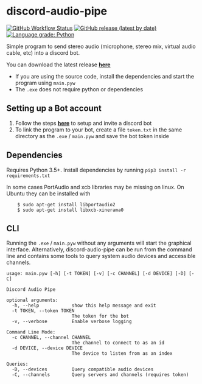 # discord-audio-pipe
[![GitHub Workflow Status](https://github.com/QiCuiHub/discord-audio-pipe/workflows/CI/badge.svg)](https://github.com/QiCuiHub/discord-audio-pipe/actions?query=workflow%3ACI)
[![GitHub release (latest by date)](https://img.shields.io/github/v/release/QiCuiHub/discord-audio-pipe)](https://github.com/QiCuiHub/discord-audio-pipe/releases)
[![Language grade: Python](https://img.shields.io/lgtm/grade/python/g/QiCuiHub/discord-audio-pipe.svg?logo=lgtm&logoWidth=18)](https://lgtm.com/projects/g/QiCuiHub/discord-audio-pipe/context:python)

Simple program to send stereo audio (microphone, stereo mix, virtual audio cable, etc) into a discord bot.

You can download the latest release [**here**](https://github.com/QiCuiHub/discord-audio-pipe/releases)
- If you are using the source code, install the dependencies and start the program using `main.pyw`
- The `.exe` does not require python or dependencies

## Setting up a Bot account
1. Follow the steps [**here**](https://discordpy.readthedocs.io/en/latest/discord.html) to setup and invite a discord bot
2. To link the program to your bot, create a file ``token.txt`` in the same directory as the `.exe` / `main.pyw` and save the bot token inside

## Dependencies
Requires Python 3.5+. Install dependencies by running `pip3 install -r requirements.txt`

In some cases PortAudio and xcb libraries may be missing on linux. On Ubuntu they can be installed with
```
    $ sudo apt-get install libportaudio2
    $ sudo apt-get install libxcb-xinerama0
```

## CLI
Running the `.exe` / `main.pyw` without any arguments will start the graphical interface. Alternatively, discord-audio-pipe can be run from the command line and contains some tools to query system audio devices and accessible channels.
```
usage: main.pyw [-h] [-t TOKEN] [-v] [-c CHANNEL] [-d DEVICE] [-D] [-C]

Discord Audio Pipe

optional arguments:
  -h, --help            show this help message and exit
  -t TOKEN, --token TOKEN
                        The token for the bot
  -v, --verbose         Enable verbose logging

Command Line Mode:
  -c CHANNEL, --channel CHANNEL
                        The channel to connect to as an id
  -d DEVICE, --device DEVICE
                        The device to listen from as an index

Queries:
  -D, --devices         Query compatible audio devices
  -C, --channels        Query servers and channels (requires token)
```
